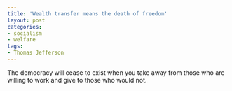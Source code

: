 ```yaml
---
title: 'Wealth transfer means the death of freedom'
layout: post
categories:
- socialism
- welfare
tags:
- Thomas Jefferson
---
```


The democracy will cease to exist when you take away from those who are willing to work and give to those who would not.